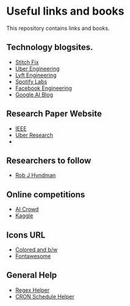 # Useful links and books
This repository contains links and books.


## Technology blogsites.

* [Stitch Fix](https://multithreaded.stitchfix.com/)
* [Uber Engineering](https://eng.uber.com/)
* [Lyft Engineering](https://eng.lyft.com/)
* [Spotify Labs](https://labs.spotify.com/)
* [Facebook Engineering](https://engineering.fb.com/)
* [Google AI Blog](https://blog.google/technology/ai/)

## Research Paper Website

* [IEEE](https://bookdown.org/yihui/rmarkdown-cookbook/)
* [Uber Research](https://eng.uber.com/research/)
* 

## Researchers to follow

* [Rob J Hyndman](https://robjhyndman.com/)

## Online competitions

* [AI Crowd](https://www.aicrowd.com/challenges)
* [Kaggle](https://www.kaggle.com/competitions)


## Icons URL

* [Colored and b/w](https://www.flaticon.com/)
* [Fontawesome](https://fontawesome.com/icons?d=gallery)

## General Help

* [Regex Helper](https://regexr.com/)
* [CRON Schedule Helper](https://crontab.guru/)
